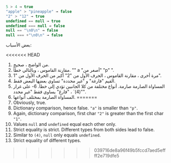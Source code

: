 

```js no-beautify
5 > 4 → true
"apple" > "pineapple" → false
"2" > "12" → true
undefined == null → true
undefined === null → false
null == "\n0\n" → false
null === +"\n0\n" → false
```

بعض الأسباب:

<<<<<<< HEAD
1. من الواضح ، صحيح.
2. مقارنة القاموس ، وبالتالي خطأ. "" a "أصغر من" "p" ".
3. مرة أخرى ، مقارنة القاموس ، الحرف الأول من "2" أكبر من الحرف الأول من "1".
4. القيم "فارغة" و "غير محددة" تساوي بعضها البعض فقط.
5. المساواة الصارمة صارمة. أنواع مختلفة من كلا الجانبين تؤدي إلى خطأ.
6- على غرار "(4)` ، "فارغ" يساوي فقط "غير محدد".
7. المساواة الصارمة بمختلف أنواعها.
=======
1. Obviously, true.
2. Dictionary comparison, hence false. `"a"` is smaller than `"p"`.
3. Again, dictionary comparison, first char `"2"` is greater than the first char `"1"`.
4. Values `null` and `undefined` equal each other only.
5. Strict equality is strict. Different types from both sides lead to false.
6. Similar to `(4)`, `null` only equals `undefined`.
7. Strict equality of different types.
>>>>>>> 039716de8a96f49b5fccd7aed5effff2e719dfe5
